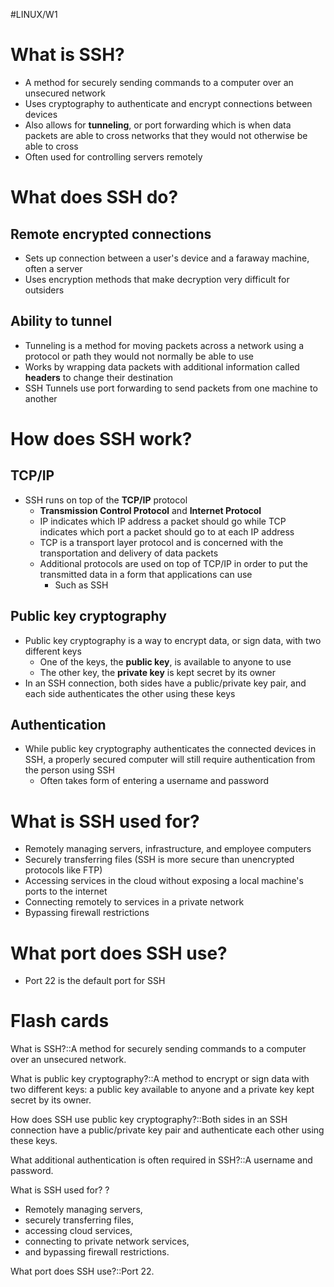 #LINUX/W1
# What is SSH?

- A method for securely sending commands to a computer over an unsecured network
- Uses cryptography to authenticate and encrypt connections between devices
- Also allows for **tunneling**, or port forwarding which is when data packets are able to cross networks that they would not otherwise be able to cross
- Often used for controlling servers remotely 

# What does SSH do?

## Remote encrypted connections

- Sets up connection between a user's device and a faraway machine, often a server
- Uses encryption methods that make decryption very difficult for outsiders
## Ability to tunnel

- Tunneling is a method for moving packets across a network using a protocol or path they would not normally be able to use
- Works by wrapping data packets with additional information called **headers** to change their destination
- SSH Tunnels use port forwarding to send packets from one machine to another

# How does SSH work?

## TCP/IP

- SSH runs on top of the **TCP/IP** protocol
	- **Transmission Control Protocol** and **Internet Protocol**
	- IP indicates which IP address a packet should go while TCP indicates which port a packet should go to at each IP address
	- TCP is a transport layer protocol and is concerned with the transportation and delivery of data packets
	- Additional protocols are used on top of TCP/IP in order to put the transmitted data  in a form that applications can use
		- Such as SSH

## Public key cryptography

- Public key cryptography is a way to encrypt data, or sign data, with two different keys
	- One of the keys, the **public key**, is available to anyone to use
	- The other key, the **private key** is kept secret by its owner
- In an SSH connection, both sides have a public/private key pair, and each side authenticates the other using these keys

## Authentication

- While public key cryptography authenticates the connected devices in SSH, a properly secured computer will still require authentication from the person using SSH
	- Often takes form of entering a username and password

# What is SSH used for?

- Remotely managing servers, infrastructure, and employee computers
- Securely transferring files (SSH is more secure than unencrypted protocols like FTP)
- Accessing services in the cloud without exposing a local machine's ports to the internet
- Connecting remotely to services in a private network
- Bypassing firewall restrictions

# What port does SSH use?

- Port 22 is the default port for SSH



# Flash cards

What is SSH?::A method for securely sending commands to a computer over an unsecured network.
<!--SR:!2024-09-28,2,192-->

What is public key cryptography?::A method to encrypt or sign data with two different keys: a public key available to anyone and a private key kept secret by its owner.
<!--SR:!2024-09-30,4,212-->

How does SSH use public key cryptography?::Both sides in an SSH connection have a public/private key pair and authenticate each other using these keys.
<!--SR:!2024-09-27,1,192-->

What additional authentication is often required in SSH?::A username and password.
<!--SR:!2024-10-04,8,252-->

What is SSH used for?
?
- Remotely managing servers, 
- securely transferring files, 
- accessing cloud services, 
- connecting to private network services,
- and bypassing firewall restrictions.
<!--SR:!2024-09-28,2,192-->

What port does SSH use?::Port 22.
<!--SR:!2024-10-07,11,270-->